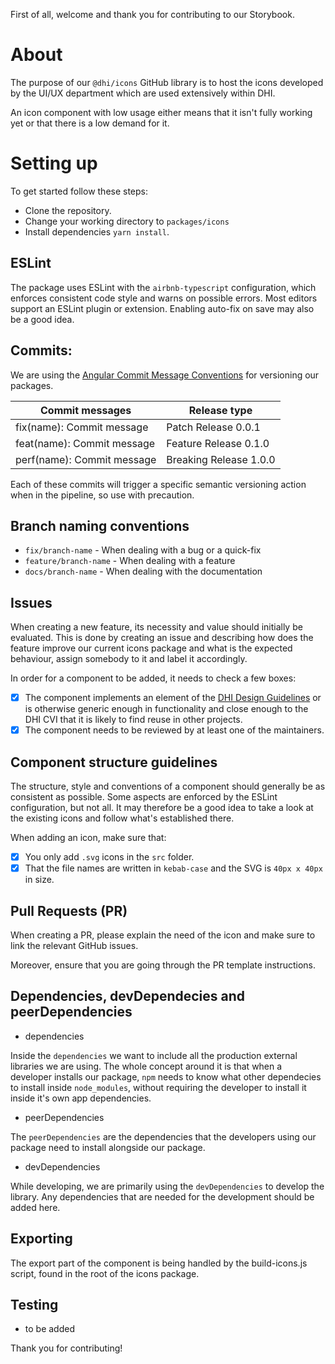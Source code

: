 First of all, welcome and thank you for contributing to our Storybook.

# About

The purpose of our `@dhi/icons` GitHub library is to host the icons developed by the UI/UX department which are used extensively within DHI.

An icon component with low usage either means that it isn't fully working yet or that there is a low demand for it.

# Setting up

To get started follow these steps:

- Clone the repository.
- Change your working directory to `packages/icons`
- Install dependencies `yarn install`.

## ESLint

The package uses ESLint with the `airbnb-typescript` configuration, which enforces consistent code style and warns on possible errors.
Most editors support an ESLint plugin or extension. Enabling auto-fix on save may also be a good idea.

## Commits:

We are using the [Angular Commit Message Conventions](https://github.com/angular/angular.js/blob/master/DEVELOPERS.md#-git-commit-guidelines) for versioning our packages.

| Commit messages            | Release type           |
| -------------------------- | ---------------------- |
| fix(name): Commit message  | Patch Release 0.0.1    |
| feat(name): Commit message | Feature Release 0.1.0  |
| perf(name): Commit message | Breaking Release 1.0.0 |

Each of these commits will trigger a specific semantic versioning action when in the pipeline, so use with precaution.

## Branch naming conventions

- `fix/branch-name` - When dealing with a bug or a quick-fix
- `feature/branch-name` - When dealing with a feature
- `docs/branch-name` - When dealing with the documentation

## Issues

When creating a new feature, its necessity and value should initially be evaluated.
This is done by creating an issue and describing how does the feature improve our current icons package and what is the expected behaviour, assign somebody to it and label it accordingly.

In order for a component to be added, it needs to check a few boxes:

* [x] The component implements an element of the [DHI Design Guidelines](https://www.figma.com/file/pSfX5GNsa6xhKGbi3DWQtn/DHI-Official-Guidelines) or is otherwise generic enough in functionality and close enough to the DHI CVI that it is likely to find reuse in other projects.
* [x] The component needs to be reviewed by at least one of the maintainers.

## Component structure guidelines

The structure, style and conventions of a component should generally be as consistent as possible.
Some aspects are enforced by the ESLint configuration, but not all.
It may therefore be a good idea to take a look at the existing icons and follow what's established there.

When adding an icon, make sure that:
* [x] You only add `.svg` icons in the `src` folder.
* [x] That the file names are written in `kebab-case` and the SVG is `40px x 40px` in size.

## Pull Requests (PR)

When creating a PR, please explain the need of the icon and make sure to link the relevant GitHub issues.

Moreover, ensure that you are going through the PR template instructions.

## Dependencies, devDependecies and peerDependencies

- dependencies

Inside the `dependencies` we want to include all the production external libraries we are using. The whole concept around it is that when a developer installs our package, `npm` needs to know what other dependecies to install inside `node_modules`, without requiring the developer to install it inside it's own app dependencies.

- peerDependencies

The `peerDependencies` are the dependencies that the developers using our package need to install alongside our package.

- devDependencies

While developing, we are primarily using the `devDependencies` to develop the library. Any dependencies that are needed for the development should be added here.

## Exporting

The export part of the component is being handled by the build-icons.js script, found in the root of the icons package.

## Testing

- to be added

Thank you for contributing!
